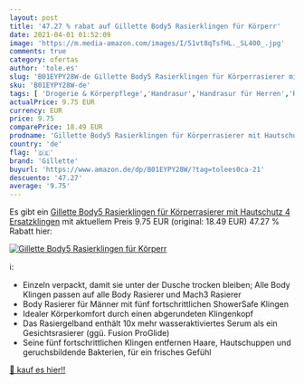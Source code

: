 ```yaml
---
layout: post
title: '47.27 % rabat auf Gillette Body5 Rasierklingen für Körperr'
date: 2021-04-01 01:52:09
image: 'https://m.media-amazon.com/images/I/51vt8qTsfHL._SL400_.jpg'
comments: true
category: ofertas
author: 'tole.es'
slug: 'B01EYPY28W-de Gillette Body5 Rasierklingen für Körperrasierer mit...'
sku: 'B01EYPY28W-de'
tags: [ 'Drogerie & Körperpflege','Handrasur','Handrasur für Herren','Rasierklingen für Herren','Rasur & Enthaarung','gillette', ]
actualPrice: 9.75 EUR
currency: EUR
price: 9.75
comparePrice: 18.49 EUR
prodname: 'Gillette Body5 Rasierklingen für Körperrasierer mit Hautschutz  4 Ersatzklingen'
country: 'de'
flag: '🇩🇪'
brand: 'Gillette'
buyurl: 'https://www.amazon.de/dp/B01EYPY28W/?tag=tolees0ca-21'
descuento: '47.27'
average: '9.75'
---
```


Es gibt ein [Gillette Body5 Rasierklingen für Körperrasierer mit Hautschutz  4 Ersatzklingen](https://www.amazon.de/dp/B01EYPY28W/?tag=tolees0ca-21) mit aktuellem Preis 9.75 EUR (original: 18.49 EUR) 47.27 % Rabatt hier:

[![Gillette Body5 Rasierklingen für Körperr](https://m.media-amazon.com/images/I/51vt8qTsfHL._SL400_.jpg)](https://www.amazon.de/dp/B01EYPY28W/?tag=tolees0ca-21)

ℹ️:

- Einzeln verpackt, damit sie unter der Dusche trocken bleiben; Alle Body Klingen passen auf alle Body Rasierer und Mach3 Rasierer
- Body Rasierer für Männer mit fünf fortschrittlichen ShowerSafe Klingen
- Idealer Körperkomfort durch einen abgerundeten Klingenkopf
- Das Rasiergelband enthält 10x mehr wasseraktiviertes Serum als ein Gesichtsrasierer (ggü. Fusion ProGlide)
- Seine fünf fortschrittlichen Klingen entfernen Haare, Hautschuppen und geruchsbildende Bakterien, für ein frisches Gefühl

[🛒 kauf es hier!!](https://www.amazon.de/dp/B01EYPY28W/?tag=tolees0ca-21)
